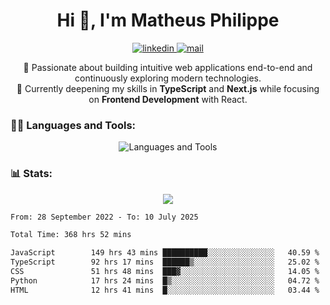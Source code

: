 
<h1 align="center">Hi 👋, I'm Matheus Philippe</h1>
<p align="center">
  <a href="https://www.linkedin.com/in/matheusphilippe-" target="_blank" rel="noopener noreferrer">
    <img alt="linkedin" src="https://img.shields.io/static/v1?label=&message=Linkedin&color=blue&logo=linkedin&style=for-the-badge" /> </a>
  <a href="mailto:matheus.philippe2002@gmail.com">
    <img alt="mail" src="https://img.shields.io/badge/Gmail-D14836?style=for-the-badge&logo=gmail&logoColor=white" /> </a>
 <p align="center">
  🚀 Passionate about building intuitive web applications end-to-end and continuously exploring modern technologies.
  <br />
  🌱 Currently deepening my skills in <strong>TypeScript</strong> and <strong>Next.js</strong> while focusing on <strong>Frontend Development</strong> with React.
</p>

   
</p>



<h3 align="left">🧑‍💻 Languages and Tools:</h3>

<p align="center">
  <img src="https://skillicons.dev/icons?i=ts,js,react,nodejs,express,mongodb,tailwind,vite,html,css,git,vscode,linux" alt="Languages and Tools" />

</p>

<h3 align="left"> 📊 Stats: </h3>

<p align="center">
  <img src="https://github-readme-stats.vercel.app/api/top-langs?username=mph7&show_icons=true&theme=tokyonight&hide_border=true&locale=en&langs_count=6&layout=compact" /> 



<!--START_SECTION:waka-->

```txt
From: 28 September 2022 - To: 10 July 2025

Total Time: 368 hrs 52 mins

JavaScript        149 hrs 43 mins ██████████░░░░░░░░░░░░░░░   40.59 %
TypeScript        92 hrs 17 mins  ██████▒░░░░░░░░░░░░░░░░░░   25.02 %
CSS               51 hrs 48 mins  ███▓░░░░░░░░░░░░░░░░░░░░░   14.05 %
Python            17 hrs 24 mins  █▒░░░░░░░░░░░░░░░░░░░░░░░   04.72 %
HTML              12 hrs 41 mins  █░░░░░░░░░░░░░░░░░░░░░░░░   03.44 %
```

<!--END_SECTION:waka-->
</p>
